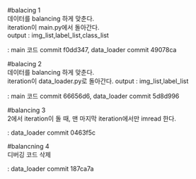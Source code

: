 #balacing 1  
데이터를 balancing 하게 맞춘다.  
iteration이 main.py에서 돌아간다.  
output : img_list,label_list,class_list  

: main 코드 commit f0dd347, data_loader commit 49078ca 

#balacing 2  
데이터를 balancing 하게 맞춘다.  
iteration이 data_loader.py로 돌아간다. 
output : img_list,label_list

: main 코드 commit 66656d6, data_loader commit 5d8d996

#balancing 3  
2에서 iteration이 돌 때, 맨 마지막 iteration에서만 imread 한다.

: data_loader commit 0463f5c

#balancning 4  
디버깅 코드 삭제

: data_loader commit 187ca7a
